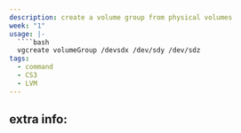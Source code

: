 ```yaml
---
description: create a volume group from physical volumes
week: "1"
usage: |-
  ````bash
  vgcreate volumeGroup /devsdx /dev/sdy /dev/sdz
tags:
  - command
  - CS3
  - LVM
---
```

## extra info:
